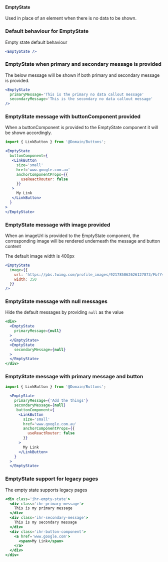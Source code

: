 #### EmptyState

Used in place of an element when there is no data to be shown.


### Default behaviour for EmptyState
Empty state default behaviour

```jsx
<EmptyState />
```

### EmptyState when primary and secondary message is provided
The below message will be shown if both primary and secondary message is provided.

```jsx
<EmptyState
  primaryMessage='This is the primary no data callout message'
  secondaryMessage='This is the secondary no data callout message'
/>
```

### EmptyState message with buttonComponent provided
When a buttonComponent is provided to the EmptyState component it will be shown accordingly.

```jsx
import { LinkButton } from '@Domain/Buttons';

<EmptyState
  buttonComponent={
   <LinkButton
     size='small'
     href='www.google.com.au'
     anchorComponentProps={{
       useReactRouter: false
     }}
   >
     My Link
   </LinkButton>
  }
>
</EmptyState>
```

### EmptyState message with image provided
When an imageUrl is provided to the EmptyState component, the corrosponding image will be rendered underneath the message and button content

The default image width is 400px

```jsx
<EmptyState
  image={{
    url: 'https://pbs.twimg.com/profile_images/921785062626127873/FbfY4sRz_400x400.jpg',
    width: 350
  }}
/>
```

### EmptyState message with null messages
Hide the default messages by providing `null` as the value

```jsx
<div>
  <EmptyState
    primaryMessage={null}
  >
  </EmptyState>
  <EmptyState
    secondaryMessage={null}
  >
  </EmptyState>
</div>
```

### EmptyState message with primary message and button

```jsx
import { LinkButton } from '@Domain/Buttons';

  <EmptyState
    primaryMessage={'Add the things'}
    secondaryMessage={null}
     buttonComponent={
      <LinkButton
        size='small'
        href='www.google.com.au'
        anchorComponentProps={{
          useReactRouter: false
        }}
      >
        My Link
      </LinkButton>
    }
  >
  </EmptyState>
```

### EmptyState support for legacy pages
The empty state supports legacy pages

```jsx
<div class='ihr-empty-state'>
  <div class='ihr-primary-message'>
    This is my primary message
  </div>
  <div class='ihr-secondary-message'>
    This is my secondary message
  </div>
  <div class='ihr-button-component'>
    <a href='www.google.com'>
      <span>My Link</span>
    </a>
  </div>
</div>
```

